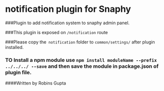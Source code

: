 # notification plugin for Snaphy


###Plugin to add notification system to snaphy admin panel.

###This plugin is exposed on  `/notification` route

###Please copy the` notification` folder to `common/settings/` after plugin installed.

### TO Install a npm module use `npm install moduleName --prefix ../../../ --save` and then save the module in package.json of plugin file.


####Written by Robins Gupta

